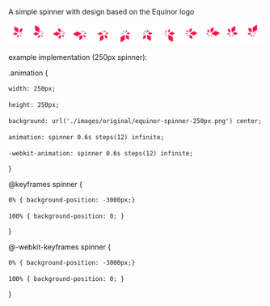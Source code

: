 A simple spinner with design based on the Equinor logo

![alt text](https://github.com/Statoil/css-equinor-spinner/blob/master/equinor-spinner/images/original/equinor-spinner-250px.png)

example implementation (250px spinner):

.animation {

	width: 250px;
	
	height: 250px;
	
	background: url('./images/original/equinor-spinner-250px.png') center;
	
	animation: spinner 0.6s steps(12) infinite;
	
	-webkit-animation: spinner 0.6s steps(12) infinite;
	
}

@keyframes spinner {

	0% { background-position: -3000px;}
	
	100% { background-position: 0; }
	
}

@-webkit-keyframes spinner {

	0% { background-position: -3000px;}
	
	100% { background-position: 0; }
	
}

